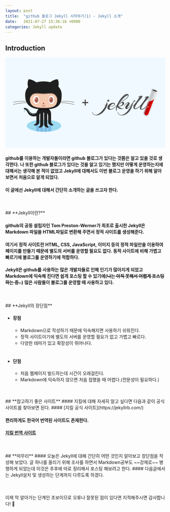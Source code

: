 ```yaml
---
layout: post
title:  "github 블로그 Jekyll 시작하기(1) - Jekyll 소개"
date:   2021-07-27 15:36:18 +0900
categories: Jekyll update
---
```

## **Introduction**

![jekyll이미지](/img/github-jekyll.png)
>
#### github를 이용하는 개발자들이라면 github 블로그가 있다는 것쯤은 알고 있을 것로 생각한다. 나 또한 github 블로그가 있다는 것을 알고 있기는 했지만 어떻게 운영하는지에 대해서는 생각해 본 적이 없었고 Jekyll에 대해서도 이번 블로그 운영을 하기 위해 알아보면서 처음으로 알게 되었다.
#### 이 글에선 Jekyll에 대해서 간단히 소개하는 글을 쓰고자 한다.

<br>
<br>
## **Jekyll이란?**

#### github의 공동 설립자인 Tom Preston-Werner가 최초로 출시한 Jekyll은 Markdown 파일을 HTML파일로 변환해 주면서 정적 사이트를 생성해준다.
#### 여기서 **정적 사이트란** HTML, CSS, JavaScript, 이미지 등의 정적 파일만을 이용하여 페이지를 만들기 때문에 별도의 서버를 운영할 필요도 없다. 동적 사이트에 비해 가볍고 빠르기에 블로그를 운영하기에 적합하다.
#### Jekyll은 github를 사용하는 많은 개발자들로 인해 인기가 많아지게 되었고 Markdown에 익숙해 진다면 쉽게 포스팅 할 수 있기에(~~나는 아직 못해서 어렵게 포스팅 하는 중..~~) 많은 사람들이 블로그를 운영할 때 사용하고 있다.

<br>
<br>
## **Jekyll의 장단점**

- #### **장점**
  - Markdown으로 작성하기 때문에 익숙해지면 사용하기 쉬워진다.
  - 정적 사이트이기에 별도의 서버를 운영할 필요가 없고 가볍고 빠르다.
  - 다양한 테마가 있고 확장성이 뛰어나다.
<br><br>
- #### **단점**
  - 처음 웹페이지 빌드하는데 시간이 오래걸린다.
  - Markdown에 익숙하지 않으면 처음 접했을 때 어렵다.(전문성이 필요하다.)

<br>
<br>
## **참고하기 좋은 사이트**
#### 지킬에 대해 자세히 알고 싶다면 다음과 같이 공식사이트를 찾아보면 된다.
#### [지킬 공식 사이트](https://jekyllrb.com/)

#### 편리하게도 한국어 번역된 사이트도 존재한다.
#### [지킬 번역 사이트](https://jekyllrb-ko.github.io)

<br>
<br>
## **마무리**
#### 오늘은 Jekyll에 대해 간단히 어떤 것인지 알아보고 장단점을 작성해 보았다. 글 하나를 올리기 위해 조사를 하면서 Markdown공부도 ~~강제로~~ 병행하게 되었는데 이것은 추후에 따로 정리해서 포스팅 해보려고 한다.
#### 다음글에서는 Jekyll설치 및 생성하는 단계까지 다루도록 하겠다.

<br>
<br>
<br>
<br>
이제 막 알아가는 단계인 초보이므로 오류나 잘못된 점이 있다면 지적해주시면 감사합니다! 🥰
